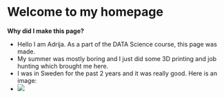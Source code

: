 # Welcome to my homepage

**Why did I make this page?**
- Hello I am Adrija. As a part of the DATA Science course, this page was made.
- My summer was mostly boring and I just did some 3D printing and job hunting which brought me here.
- I was in Sweden for the past 2 years and it was really good. Here is an image:
- ![](C:\Users\MAT25AB\Downloads\aurora20sky20station_ted20logart-CMSTemplate.jpg)